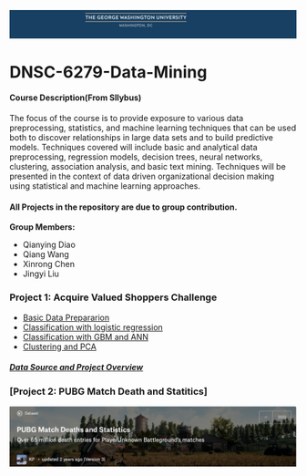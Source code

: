 ![GWU cover](https://github.com/Abby7LIU/DNSC-6211-Programming-for-Business-Analytics/blob/master/GWU.png)
# DNSC-6279-Data-Mining                            
#### Course Description(From Sllybus)
The focus of the course is to provide  exposure to various data preprocessing, statistics, and machine learning techniques that can be used both to discover relationships in large data sets and to build predictive models. Techniques covered will include basic and analytical data preprocessing, regression models, decision trees, neural networks, clustering, association analysis, and basic text mining. Techniques will be presented in the context of data driven organizational decision making using statistical and machine learning approaches.

#### All Projects in the repository are due to group contribution.  
__Group Members:__ 
- Qianying Diao 
- Qiang Wang
- Xinrong Chen
- Jingyi Liu

### Project 1: Acquire Valued Shoppers Challenge
- [Basic Data Prepararion](https://github.com/Abby7LIU/DNSC-6279-Data-Mining/blob/master/A01.ipynb)
- [Classification with logistic regression](https://github.com/Abby7LIU/DNSC-6279-Data-Mining/blob/master/A02.ipynb)
- [Classification with GBM and ANN](https://github.com/Abby7LIU/DNSC-6279-Data-Mining/blob/master/A03.ipynb)
- [Clustering and PCA](https://github.com/Abby7LIU/DNSC-6279-Data-Mining/blob/master/A04.ipynb)

##### [Data Source and Project Overview](https://www.kaggle.com/c/acquire-valued-shoppers-challenge/data)

### [Project 2: PUBG Match Death and Statitics]
![PUBG](https://github.com/Abby7LIU/DNSC-6279-Data-Mining/blob/master/PUBG.png)
